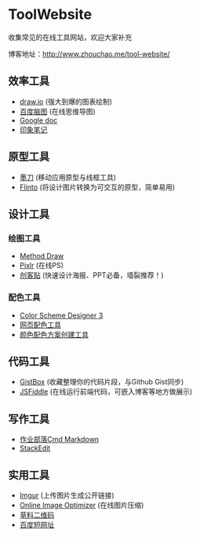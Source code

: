 # ToolWebsite
收集常见的在线工具网站，欢迎大家补充

博客地址：http://www.zhouchao.me/tool-website/

## 效率工具
- [draw.io](https://www.draw.io/) (强大到爆的图表绘制)
- [百度脑图](http://naotu.baidu.com/) (在线思维导图)
- [Google doc](https://www.google.com/docs)
- [印象笔记](https://app.yinxiang.com)

## 原型工具
- [墨刀](https://modao.cc/) (移动应用原型与线框工具)
- [Flinto](https://www.flinto.com) (将设计图片转换为可交互的原型，简单易用)

## 设计工具

### 绘图工具
- [Method Draw](http://editor.method.ac/)
- [Pixlr](https://pixlr.com/) (在线PS)
- [创客贴](http://www.chuangkit.com/) (快速设计海报、PPT必备，墙裂推荐！)

### 配色工具
- [Color Scheme Designer 3](http://www.peise.net/tools/web/)
- [网页配色工具](http://ee-studio.com/tools/color_palette.html)
- [颜色配色方案创建工具](http://ee-studio.com/tools/color_scheme/index.html)

## 代码工具
- [GistBox](https://app.gistboxapp.com/) (收藏整理你的代码片段，与Github Gist同步)
- [JSFiddle](http://jsfiddle.net/) (在线运行前端代码，可嵌入博客等地方做展示)

## 写作工具
- [作业部落Cmd Markdown](https://www.zybuluo.com)
- [StackEdit](https://stackedit.io/)

## 实用工具
- [Imgur](http://imgur.com/)  (上传图片生成公开链接)
- [Online Image Optimizer](http://tools.dynamicdrive.com/imageoptimizer/index.php) (在线图片压缩)
- [草料二维码](http://cli.im/) 
- [百度短网址](http://www.dwz.cn/)
